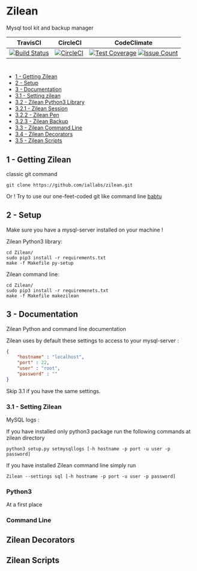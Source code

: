 # Zilean

Mysql tool kit and backup manager


| TravisCI | CircleCI | CodeClimate |
| --- | --- | --- |
| [![Build Status](https://travis-ci.com/iallabs/zilean-machine.svg?token=qsqoiH3xhBi1WyATcy2m&branch=master)](https://travis-ci.com/iallabs/zilean-machine) | [![CircleCI](https://circleci.com/gh/iallabs/zilean-machine/tree/master.svg?style=svg&circle-token=f3d193e37ae25eb26cc445151abea74239fdc2a7)](https://circleci.com/gh/iallabs/zilean-machine/tree/master) | [![Test Coverage](https://codeclimate.com/github/ooade/NextSimpleStarter/badges/coverage.svg)](https://codeclimate.com/github/ooade/NextSimpleStarter/coverage) [![Issue Count](https://codeclimate.com/github/ooade/NextSimpleStarter/badges/issue_count.svg)](https://codeclimate.com/github/ooade/NextSimpleStarter)

#


- [1 - Getting Zilean](#1---getting-zilean)
- [2 - Setup](#2---setup)
- [3 - Documentation](#3---documentation)
- [3.1 - Setting zilean](#3.1---setting-zilean)
- [3.2 - Zilean Python3 Library](#3.2---python3)
- [3.2.1 - Zilean Session](#3.2.1---zilean-session)
- [3.2.2 - Zilean Pen](#3.2.1---zilean-pen)
- [3.2.3 - Zilean Backup](1)
- [3.3 - Zilean Command Line](#3.3---command-line)
- [3.4 - Zilean Decorators](#4---zilean-decorators)
- [3.5 - Zilean Scripts](#5zilean-scripts)

## 1 - Getting Zilean
classic git command

```shell
git clone https://github.com/iallabs/zilean.git
```
Or !
Try to use our one-feet-coded git like command line [babtu](https://github.com/iallabs/babtu.git)

## 2 - Setup

Make sure you have a mysql-server installed on your machine !

Zilean Python3 library:
```shell
cd Zilean/
sudo pip3 install -r requirements.txt
make -f Makefile py-setup
```

Zilean command line:
```shell
cd Zilean/
sudo pip3 install -r requiremenets.txt
make -f Makefile makezilean
```

## 3 - Documentation

Zilean Python and command line documentation

Zilean uses by default these settings to access to your mysql-server :
```json
{
    "hostname" : "localhost",
    "port" : 22,
    "user" : "root",
    "password" : ""
}    
```
Skip 3.1 if you have the same settings.

### 3.1 - Setting Zilean

MySQL logs :

If you have installed only python3 package run the following commands at zilean directory
```shell
python3 setup.py setmysqllogs [-h hostname -p port -u user -p password]
```
If you have installed Zilean command line simply run
```shell
Zilean --settings sql [-h hostname -p port -u user -p password]
```

### Python3
At a first place


### Command Line

## Zilean Decorators

## Zilean Scripts
